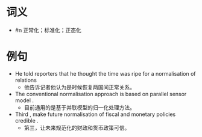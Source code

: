 # 词义
- #n 正常化；标准化；正态化
# 例句
- He told reporters that he thought the time was ripe for a normalisation of relations
	- 他告诉记者他认为是时候恢复两国间正常关系。
- The conventional normalisation approach is based on parallel sensor model .
	- 目前通用的是基于并联模型的归一化处理方法。
- Third , make future normalisation of fiscal and monetary policies credible .
	- 第三，让未来规范化的财政和货币政策可信。
